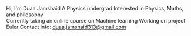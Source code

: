 Hi, I'm Duaa Jamshaid
A Physics undergrad
Interested in Physics, Maths, and philosophy  
Currently taking an online course on Machine learning
Working on project Euler
Contact info: duaa.jamshaid313@gmail.com
